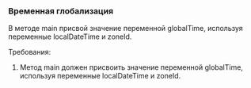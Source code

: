 
### Временная глобализация

В методе main присвой значение переменной globalTime, используя переменные localDateTime и zoneId.


Требования:
1.	Метод main должен присвоить значение переменной globalTime, используя переменные localDateTime и zoneId.


